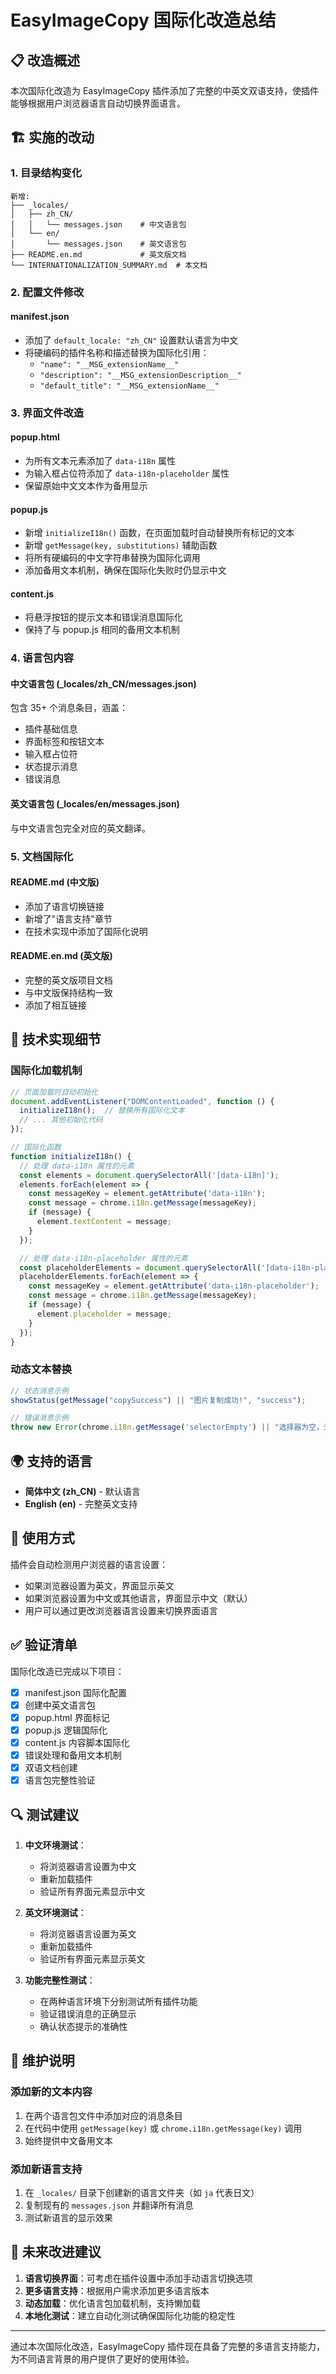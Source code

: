 # EasyImageCopy 国际化改造总结

## 📋 改造概述

本次国际化改造为 EasyImageCopy 插件添加了完整的中英文双语支持，使插件能够根据用户浏览器语言自动切换界面语言。

## 🏗️ 实施的改动

### 1. 目录结构变化
```
新增:
├── _locales/
│   ├── zh_CN/
│   │   └── messages.json    # 中文语言包
│   └── en/
│       └── messages.json    # 英文语言包
├── README.en.md             # 英文版文档
└── INTERNATIONALIZATION_SUMMARY.md  # 本文档
```

### 2. 配置文件修改

#### manifest.json
- 添加了 `default_locale: "zh_CN"` 设置默认语言为中文
- 将硬编码的插件名称和描述替换为国际化引用：
  - `"name": "__MSG_extensionName__"`
  - `"description": "__MSG_extensionDescription__"`
  - `"default_title": "__MSG_extensionName__"`

### 3. 界面文件改造

#### popup.html
- 为所有文本元素添加了 `data-i18n` 属性
- 为输入框占位符添加了 `data-i18n-placeholder` 属性
- 保留原始中文文本作为备用显示

#### popup.js
- 新增 `initializeI18n()` 函数，在页面加载时自动替换所有标记的文本
- 新增 `getMessage(key, substitutions)` 辅助函数
- 将所有硬编码的中文字符串替换为国际化调用
- 添加备用文本机制，确保在国际化失败时仍显示中文

#### content.js
- 将悬浮按钮的提示文本和错误消息国际化
- 保持了与 popup.js 相同的备用文本机制

### 4. 语言包内容

#### 中文语言包 (_locales/zh_CN/messages.json)
包含 35+ 个消息条目，涵盖：
- 插件基础信息
- 界面标签和按钮文本
- 输入框占位符
- 状态提示消息
- 错误消息

#### 英文语言包 (_locales/en/messages.json)
与中文语言包完全对应的英文翻译。

### 5. 文档国际化

#### README.md (中文版)
- 添加了语言切换链接
- 新增了"语言支持"章节
- 在技术实现中添加了国际化说明

#### README.en.md (英文版)
- 完整的英文版项目文档
- 与中文版保持结构一致
- 添加了相互链接

## 🔧 技术实现细节

### 国际化加载机制
```javascript
// 页面加载时自动初始化
document.addEventListener("DOMContentLoaded", function () {
  initializeI18n();  // 替换所有国际化文本
  // ... 其他初始化代码
});

// 国际化函数
function initializeI18n() {
  // 处理 data-i18n 属性的元素
  const elements = document.querySelectorAll('[data-i18n]');
  elements.forEach(element => {
    const messageKey = element.getAttribute('data-i18n');
    const message = chrome.i18n.getMessage(messageKey);
    if (message) {
      element.textContent = message;
    }
  });

  // 处理 data-i18n-placeholder 属性的元素
  const placeholderElements = document.querySelectorAll('[data-i18n-placeholder]');
  placeholderElements.forEach(element => {
    const messageKey = element.getAttribute('data-i18n-placeholder');
    const message = chrome.i18n.getMessage(messageKey);
    if (message) {
      element.placeholder = message;
    }
  });
}
```

### 动态文本替换
```javascript
// 状态消息示例
showStatus(getMessage("copySuccess") || "图片复制成功!", "success");

// 错误消息示例
throw new Error(chrome.i18n.getMessage('selectorEmpty') || "选择器为空，无法查找目标元素");
```

## 🌍 支持的语言

- **简体中文 (zh_CN)** - 默认语言
- **English (en)** - 完整英文支持

## 🚀 使用方式

插件会自动检测用户浏览器的语言设置：
- 如果浏览器设置为英文，界面显示英文
- 如果浏览器设置为中文或其他语言，界面显示中文（默认）
- 用户可以通过更改浏览器语言设置来切换界面语言

## ✅ 验证清单

国际化改造已完成以下项目：

- [x] manifest.json 国际化配置
- [x] 创建中英文语言包
- [x] popup.html 界面标记
- [x] popup.js 逻辑国际化
- [x] content.js 内容脚本国际化
- [x] 错误处理和备用文本机制
- [x] 双语文档创建
- [x] 语言包完整性验证

## 🔍 测试建议

1. **中文环境测试**：
   - 将浏览器语言设置为中文
   - 重新加载插件
   - 验证所有界面元素显示中文

2. **英文环境测试**：
   - 将浏览器语言设置为英文
   - 重新加载插件
   - 验证所有界面元素显示英文

3. **功能完整性测试**：
   - 在两种语言环境下分别测试所有插件功能
   - 验证错误消息的正确显示
   - 确认状态提示的准确性

## 📝 维护说明

### 添加新的文本内容
1. 在两个语言包文件中添加对应的消息条目
2. 在代码中使用 `getMessage(key)` 或 `chrome.i18n.getMessage(key)` 调用
3. 始终提供中文备用文本

### 添加新语言支持
1. 在 `_locales/` 目录下创建新的语言文件夹（如 `ja` 代表日文）
2. 复制现有的 `messages.json` 并翻译所有消息
3. 测试新语言的显示效果

## 🎯 未来改进建议

1. **语言切换界面**：可考虑在插件设置中添加手动语言切换选项
2. **更多语言支持**：根据用户需求添加更多语言版本
3. **动态加载**：优化语言包加载机制，支持懒加载
4. **本地化测试**：建立自动化测试确保国际化功能的稳定性

---

通过本次国际化改造，EasyImageCopy 插件现在具备了完整的多语言支持能力，为不同语言背景的用户提供了更好的使用体验。
